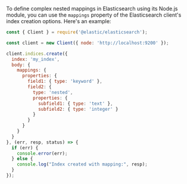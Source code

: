 To define complex nested mappings in Elasticsearch using its Node.js module, you can use the `mappings` property of the Elasticsearch client's index creation options. Here's an example:

```javascript
const { Client } = require('@elastic/elasticsearch');

const client = new Client({ node: 'http://localhost:9200' });

client.indices.create({
  index: 'my_index',
  body: {
    mappings: {
      properties: {
        field1: { type: 'keyword' },
        field2: {
          type: 'nested',
          properties: {
            subfield1: { type: 'text' },
            subfield2: { type: 'integer' }
          }
        }
      }
    }
  }
}, (err, resp, status) => {
  if (err) {
    console.error(err);
  } else {
    console.log("Index created with mapping:", resp);
  }
});
```
